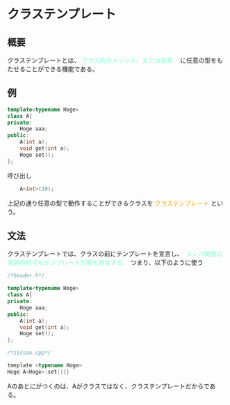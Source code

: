 # クラステンプレート

## 概要

クラステンプレートとは、<font color = "Aquamarine"> クラス内のメソッド、または変数　</font>
に任意の型をもたせることができる機能である。

## 例

```cpp
template<typename Hoge>
class A{
private:
    Hoge aaa;
public:
    A(int a);
    void get(int a);
    Hoge set();
};
```

呼び出し

```cpp
    A<int>(10);
```

上記の通り任意の型で動作することができるクラスを <font color = "Orange"> クラステンプレート </font>という。

## 文法

クラステンプレートでは、クラスの前にテンプレートを宣言し、　<font color = "Aquamarine">メンバ関数の実装の前でもテンプレート引数を宣言する。 </font>
つまり、以下のように使う
```cpp
/*header.h*/

template<typename Hoge>
class A{
private:
    Hoge aaa;
public:
    A(int a);
    void get(int a);
    Hoge set();
};
```

```cpp
/*zissou.cpp*/

tmeplate <typename Hoge>
Hoge A<Hoge>:set(){}
```

Aのあとに<Hoge>がつくのは、Aがクラスではなく、クラステンプレートだからである。